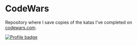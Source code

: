 # CodeWars
Repository where I save copies of the katas I've completed on [codewars.com](https://www.codewars.com/).

[![Profile badge](https://www.codewars.com/users/Joe-Sendra/badges/large)](https://www.codewars.com/users/Joe-Sendra)
